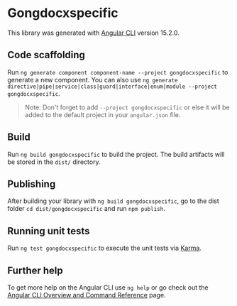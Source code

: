 # Gongdocxspecific

This library was generated with [Angular CLI](https://github.com/angular/angular-cli) version 15.2.0.

## Code scaffolding

Run `ng generate component component-name --project gongdocxspecific` to generate a new component. You can also use `ng generate directive|pipe|service|class|guard|interface|enum|module --project gongdocxspecific`.
> Note: Don't forget to add `--project gongdocxspecific` or else it will be added to the default project in your `angular.json` file. 

## Build

Run `ng build gongdocxspecific` to build the project. The build artifacts will be stored in the `dist/` directory.

## Publishing

After building your library with `ng build gongdocxspecific`, go to the dist folder `cd dist/gongdocxspecific` and run `npm publish`.

## Running unit tests

Run `ng test gongdocxspecific` to execute the unit tests via [Karma](https://karma-runner.github.io).

## Further help

To get more help on the Angular CLI use `ng help` or go check out the [Angular CLI Overview and Command Reference](https://angular.io/cli) page.
